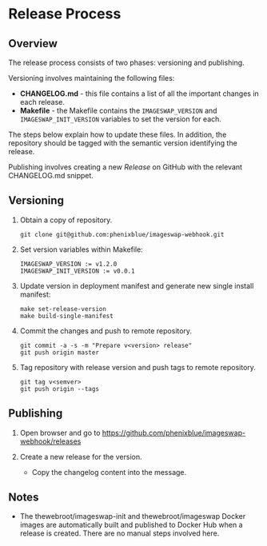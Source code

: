 # Release Process

## Overview

The release process consists of two phases: versioning and publishing.

Versioning involves maintaining the following files:

- **CHANGELOG.md** - this file contains a list of all the important changes in each release.
- **Makefile** - the Makefile contains the `IMAGESWAP_VERSION` and `IMAGESWAP_INIT_VERSION` variables to set the version for each.

The steps below explain how to update these files. In addition, the repository
should be tagged with the semantic version identifying the release.

Publishing involves creating a new *Release* on GitHub with the relevant
CHANGELOG.md snippet.

## Versioning

1. Obtain a copy of repository.

	```
	git clone git@github.com:phenixblue/imageswap-webhook.git
	```

1. Set version variables within Makefile:

	```
	IMAGESWAP_VERSION := v1.2.0
    IMAGESWAP_INIT_VERSION := v0.0.1
	```

1. Update version in deployment manifest and generate new single install manifest:

	```
	make set-release-version
    make build-single-manifest
	```

1. Commit the changes and push to remote repository.

	```
	git commit -a -s -m "Prepare v<version> release"
	git push origin master
	```

1. Tag repository with release version and push tags to remote repository.

	```
	git tag v<semver>
	git push origin --tags
	```

## Publishing

1. Open browser and go to https://github.com/phenixblue/imageswap-webhook/releases

1. Create a new release for the version.
	- Copy the changelog content into the message.

## Notes

- The thewebroot/imageswap-init and thewebroot/imageswap Docker images are automatically built and published to Docker Hub when a release is created. There are no manual steps involved here.
